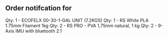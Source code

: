 
## Order notifcation for 
Qty: 1 - ECOFELX 00-30-1-GAL UNIT (7.2KGS)
Qty: 1 - RS White PLA 1.75mm Filament 1kg
Qty: 2 - RS PRO - PVA 1,75mm natural, 1 kg
Qty: 2 - 9-Axis IMU with bluetooth 2.1


